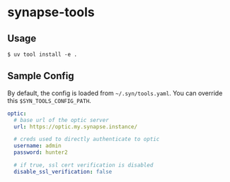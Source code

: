 # synapse-tools

## Usage

```
$ uv tool install -e .
```

## Sample Config

By default, the config is loaded from `~/.syn/tools.yaml`. You can override this `$SYN_TOOLS_CONFIG_PATH`.

```yaml
optic:
  # base url of the optic server
  url: https://optic.my.synapse.instance/

  # creds used to directly authenticate to optic
  username: admin
  password: hunter2

  # if true, ssl cert verification is disabled
  disable_ssl_verification: false
```